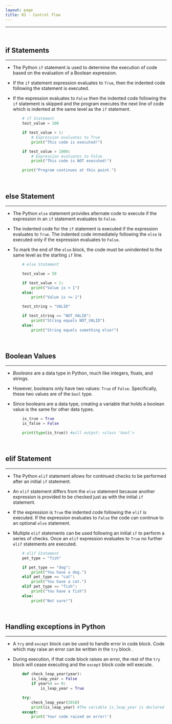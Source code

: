 ```yaml
---
layout: page
title: 03 - Control flow
---
```

***

&nbsp;
## if Statements
***

- The Python `if` statement is used to determine the execution of code based on the evaluation of a Boolean expression.

- If the `if` statement expression evaluates to `True`, then the indented code following the statement is executed.

- If the expression evaluates to `False` then the indented code following the `if` statement is skipped and the program executes the next line of code which is indented at the same level as the `if` statement.

    ```python
        # if Statement
        test_value = 100

        if test_value > 1:
            # Expression evaluates to True
            print("This code is executed!")

        if test_value > 1000:
            # Expression evaluates to False
            print("This code is NOT executed!")

        print("Program continues at this point.")
    ```

&nbsp;
## else Statement
***

- The Python `else` statement provides alternate code to execute if the expression in an `if` statement evaluates to `False`.

- The indented code for the `if` statement is executed if the expression evaluates to `True`. The indented code immediately following the `else` is executed only if the expression evaluates to `False`.

- To mark the end of the `else` block, the code must be unindented to the same level as the starting `if` line.

    ```python
        # else Statement

        test_value = 50

        if test_value < 1:
            print("Value is < 1")
        else:
            print("Value is >= 1")

        test_string = "VALID"

        if test_string == "NOT_VALID":
            print("String equals NOT_VALID")
        else:
            print("String equals something else!")
    ```

&nbsp;
## Boolean Values
***

- _Booleans_ are a data type in Python, much like integers, floats, and strings.

- However, booleans only have two values: `True` of `False`. Specifically, these two values are of the `bool` type.

- Since booleans are a data type, creating a variable that holds a boolean value is the same for other data types.

    ```python
        is_true = True
        is_false = False

        print(type(is_true)) #will output: <class 'bool'>
    ```

&nbsp;
## elif Statement
***

- The Python `elif` statement allows for continued checks to be performed after an initial `if` statement.

- An `elif` statement differs from the `else` statement because another expression is provided to be checked just as with the initial `if` statement.

- If the expression is `True` the indented code following the `elif` is executed. If the expression evaluates to `False` the code can continue to an optional `else` statement.

- Multiple `elif` statements can be used following an initial `if` to perform a series of checks. Once an `elif` expression evaluates to `True` no further `elif` statements are executed.

    ```python
        # elif Statement
        pet_type = "fish"

        if pet_type == "dog":
            print("You have a dog.")
        elif pet_type == "cat":
            print("You have a cat.")
        elif pet_type == "fish":
            print("You have a fish")
        else:
            print("Not sure!")
    ```

&nbsp;
## Handling exceptions in Python
***

- A `try` and `except` block can be used to handle error in code block. Code which may raise an error can be written in the `try` block .

- During execution, if that code block raises an error, the rest of the `try` block will cease executing and the `except` block code will execute.

    ```python
        def check_leap_year(year):
            is_leap_year = False
            if year%4 == 0:
                is_leap_year = True

        try:
            check_leap_year(2018)
            print(is_leap_year) #The variable is_leap_year is declared inside the function.
        except:
            print('Your code raised an error!')
    ```